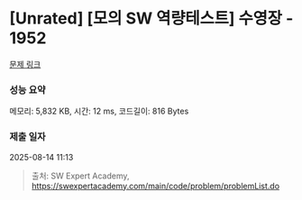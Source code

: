 # [Unrated] [모의 SW 역량테스트] 수영장 - 1952 

[문제 링크](https://swexpertacademy.com/main/code/problem/problemDetail.do?contestProbId=AV5PpFQaAQMDFAUq) 

### 성능 요약

메모리: 5,832 KB, 시간: 12 ms, 코드길이: 816 Bytes

### 제출 일자

2025-08-14 11:13



> 출처: SW Expert Academy, https://swexpertacademy.com/main/code/problem/problemList.do